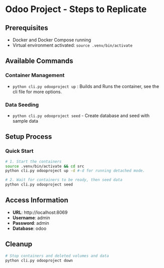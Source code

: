 # Odoo Project - Steps to Replicate

## Prerequisites
- Docker and Docker Compose running
- Virtual environment activated: `source .venv/bin/activate`

## Available Commands

### Container Management
- `python cli.py odooproject up` : Builds and Runs the container, see the cli file for more options.

### Data Seeding
- `python cli.py odooproject seed` - Create database and seed with sample data

## Setup Process

### Quick Start
```bash
# 1. Start the containers
source .venv/bin/activate && cd src
python cli.py odooproject up -d #-d for running detached mode.

# 2. Wait for containers to be ready, then seed data
python cli.py odooproject seed
```

## Access Information
- **URL**: http://localhost:8069
- **Username**: admin
- **Password**: admin
- **Database**: odoo

## Cleanup
```bash
# Stop containers and deleted volumes and data
python cli.py odooproject down
```


